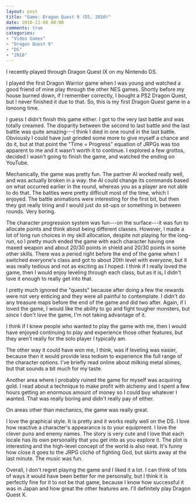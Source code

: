 ```yaml
---
layout: post
title: "Game: Dragon Quest 9 (DS, 2010)"
date: 2010-11-08 00:00
comments: true
categories:
- "Video Games"
- "Dragon Quest 9"
- "DS"
- "2010"
---
```


I recently played through Dragon Quest IX on my Nintendo DS.

I played the first Dragon Warrior game when I was young and
watched a good friend of mine play through the other NES
games. Shortly before my house burned down, if I remember
correctly, I bought a PS2 Dragon Quest, but I never finished it
due to that. So, this is my first Dragon Quest game in a lonoong
time.

I guess I didn't finish this game either. I got to the very
last battle and was totally creamed. The disparity between the
second to last battle and the last battle was quite amazing---I
think I died in one round in the last battle. Obviously I could
have just grinded some more to give myself a chance and do it, but
at that point the "Time = Progress" equation of JRPGs was too
apparent to me and it wasn't worth it to continue. I explored a
few grottos, decided I wasn't going to finish the game, and
watched the ending on YouTube.

Mechanically, the game was pretty fun. The partner AI worked
really well, and was actually broken in a way: the AI could change
its commands based on what occurred earlier in the round, whereas
you as a player are not able to do that. The battles were pretty
difficult most of the time, which I enjoyed. The battle animations
were interesting for the first bit, but then they got really
tiring and I would just do sit-ups or something in between
rounds. Very boring.

The character progression system was fun---on the surface---it
was fun to allocate points and think about being different
classes. However, I made a lot of long run choices in my skill
allocation, despite not playing for the long-run, so I pretty much
ended the game with each character having one maxed weapon and
about 20/30 points in shield and 20/30 points in some other
skills. There was a period right before the end of the game when I
switched everyone's class and got to about 20th level with
everyone, but it was really tedious and not as exciting as I
hoped. I think if I really loved the game, then I would enjoy
leveling through each class, but as it is, I didn't love it enough
to really get into that.

I pretty much ignored the "quests" because after doing a few
the rewards were not very enticing and they were all painful to
contemplate. I didn't do any treasure maps before the end of the
game and did two after. Again, if I loved the game, I would like
the ability to go and fight tougher monsters, but since I don't
love the game, I'm not taking advantage of it.

I think if I knew people who wanted to play the game with me,
then I would have enjoyed continuing to play and experience those
other features, but they aren't really for the solo player I
typically am.

The other way it could have won me, I think, was if leveling
was easier, because then it would provide less tedium to
experience the full range of the character options. I've briefly
read online about milking metal slimes, but that sounds a bit much
for my taste.

Another area where I probably ruined the game for myself was
acquiring gold. I read about a technique to make profit with
alchemy and I spent a few hours getting an enormous amount of
money so I could buy whatever I wanted. That was really boring and
didn't really pay of either.

On areas other than mechanics, the game was really great.

I love the graphical style. It is pretty and it works really
well on the DS. I love how reactive a character's appearance is to
your equipment. I love the clever puns and enemy names. The story
is very cute and I love that each locale has its own personality
that you get into as you explore it. The plot is interesting and
the high-level concept of the world is also neat. It's funny how
close it goes to the JRPG cliché of fighting God, but skirts away
at the last minute. The music was fun.

Overall, I don't regret playing the game and I liked it a
lot. I can think of lots of ways it would have been better for me
personally, but I think it is perfectly fine for it to not be that
game, because I know how successful it was in Japan and how great
the other features are. I'll definitely play Dragon Quest
X.
